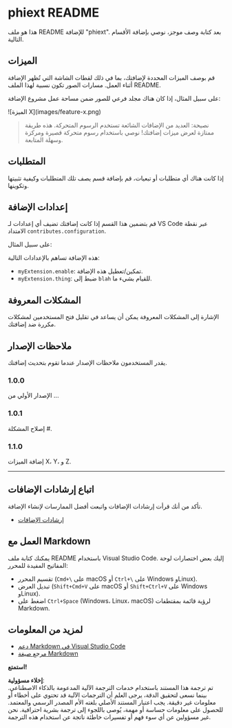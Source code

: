 # phiext README

هذا هو ملف README للإضافة "phiext". بعد كتابة وصف موجز، نوصي بإضافة الأقسام التالية.

## الميزات

قم بوصف الميزات المحددة لإضافتك، بما في ذلك لقطات الشاشة التي تُظهر الإضافة أثناء العمل. مسارات الصور تكون نسبية لهذا الملف README.

على سبيل المثال، إذا كان هناك مجلد فرعي للصور ضمن مساحة عمل مشروع الإضافة:

\!\[الميزة X\]\(images/feature-x.png\)

> نصيحة: العديد من الإضافات الشائعة تستخدم الرسوم المتحركة. هذه طريقة ممتازة لعرض ميزات إضافتك! نوصي باستخدام رسوم متحركة قصيرة ومركزة وسهلة المتابعة.

## المتطلبات

إذا كانت هناك أي متطلبات أو تبعيات، قم بإضافة قسم يصف تلك المتطلبات وكيفية تثبيتها وتكوينها.

## إعدادات الإضافة

قم بتضمين هذا القسم إذا كانت إضافتك تضيف أي إعدادات لـ VS Code عبر نقطة الامتداد `contributes.configuration`.

على سبيل المثال:

هذه الإضافة تساهم بالإعدادات التالية:

* `myExtension.enable`: تمكين/تعطيل هذه الإضافة.
* `myExtension.thing`: ضبط إلى `blah` للقيام بشيء ما.

## المشكلات المعروفة

الإشارة إلى المشكلات المعروفة يمكن أن يساعد في تقليل فتح المستخدمين لمشكلات مكررة ضد إضافتك.

## ملاحظات الإصدار

يقدر المستخدمون ملاحظات الإصدار عندما تقوم بتحديث إضافتك.

### 1.0.0

الإصدار الأولي من ...

### 1.0.1

إصلاح المشكلة #.

### 1.1.0

إضافة الميزات X، Y، و Z.

---

## اتباع إرشادات الإضافات

تأكد من أنك قرأت إرشادات الإضافات واتبعت أفضل الممارسات لإنشاء الإضافة.

* [إرشادات الإضافات](https://code.visualstudio.com/api/references/extension-guidelines)

## العمل مع Markdown

يمكنك كتابة ملف README باستخدام Visual Studio Code. إليك بعض اختصارات لوحة المفاتيح المفيدة للمحرر:

* تقسيم المحرر (`Cmd+\` على macOS أو `Ctrl+\` على Windows وLinux).
* تبديل العرض (`Shift+Cmd+V` على macOS أو `Shift+Ctrl+V` على Windows وLinux).
* اضغط على `Ctrl+Space` (Windows، Linux، macOS) لرؤية قائمة بمقتطفات Markdown.

## لمزيد من المعلومات

* [دعم Markdown في Visual Studio Code](http://code.visualstudio.com/docs/languages/markdown)
* [مرجع صيغة Markdown](https://help.github.com/articles/markdown-basics/)

**استمتع!**

**إخلاء مسؤولية**:  
تم ترجمة هذا المستند باستخدام خدمات الترجمة الآلية المدعومة بالذكاء الاصطناعي. بينما نسعى لتحقيق الدقة، يرجى العلم أن الترجمات الآلية قد تحتوي على أخطاء أو معلومات غير دقيقة. يجب اعتبار المستند الأصلي بلغته الأم المصدر الرسمي والمعتمد. للحصول على معلومات حساسة أو مهمة، يُوصى باللجوء إلى ترجمة بشرية احترافية. نحن غير مسؤولين عن أي سوء فهم أو تفسيرات خاطئة ناتجة عن استخدام هذه الترجمة.